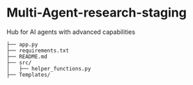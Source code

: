 # Multi-Agent-research-staging
Hub for AI agents with advanced capabilities

```
├── app.py
├── requirements.txt
├── README.md
├── src/
│   ├── helper_functions.py
├── Templates/
```
